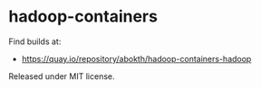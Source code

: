 # hadoop-containers

Find builds at:
* https://quay.io/repository/abokth/hadoop-containers-hadoop

Released under MIT license.
